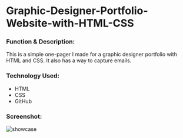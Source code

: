 # Graphic-Designer-Portfolio-Website-with-HTML-CSS

<h3>Function & Description:</h3>

This is a simple one-pager I made for a graphic designer portfolio with HTML and CSS. It also has a way to capture emails.

<h3>Technology Used:</h3>

- HTML
- CSS
- GitHub

<h3>Screenshot:</h3>

![showcase](https://user-images.githubusercontent.com/40691059/74109409-7c834c80-4b83-11ea-940c-f067be06a389.PNG)
